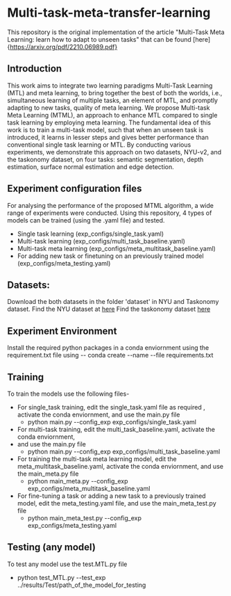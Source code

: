 # Multi-task-meta-transfer-learning
This repository is the original implementation of the article "Multi-Task Meta Learning: learn how to adapt to unseen tasks" that can be found [here]{https://arxiv.org/pdf/2210.06989.pdf}
## Introduction
This work aims to integrate two learning paradigms Multi-Task Learning (MTL) and meta learning, to bring together the best of both the worlds, i.e., simultaneous learning of multiple tasks, an element of MTL, and promptly adapting to new tasks, quality of meta learning. We propose Multi-task Meta Learning (MTML), an approach to enhance MTL compared to single task learning by employing meta learning. The fundamental idea of this work is to train a multi-task model, such that when an unseen task is introduced, it learns in lesser steps and gives better performance than conventional single task learning or MTL. By conducting various experiments, we demonstrate this approach on two datasets, NYU-v2, and the taskonomy dataset, on four tasks: semantic segmentation, depth  estimation, surface normal estimation and edge detection.

## Experiment configuration files
For analysing the performance of the proposed MTML algorithm, a wide range of experiments were conducted. Using this repository, 4 types of models can be trained (using the .yaml file) and tested. 
- Single task learning (exp_configs/single_task.yaml)
- Multi-task learning (exp_configs/multi_task_baseline.yaml)
- Multi-task meta learning (exp_configs/meta_multitask_baseline.yaml)
- For adding new task or finetuning on an previously trained model (exp_configs/meta_testing.yaml)

## Datasets:
Download the both datasets in the folder 'dataset' in NYU and Taskonomy dataset.
Find the NYU dataset at [here](https://drive.google.com/file/d/11pWuQXMFBNMIIB4VYMzi9RPE-nMOBU8g/view) 
Find the taskonomy dataset [here](https://github.com/StanfordVL/taskonomy/tree/master/data)

## Experiment Environment

Install the required python packages in a conda enviornment using the requirement.txt file  using --
conda create --name <env> --file requirements.txt

## Training 
To train the models use the following files- 

- For single_task training, edit the single_task.yaml file as required , activate the conda enviornment, and use the main.py file
    - python main.py --config_exp exp_configs/single_task.yaml
- For multi-task training, edit the multi_task_baseline.yaml, activate the conda enviornment,
-  and use the main.py file
    - python main.py --config_exp exp_configs/multi_task_baseline.yaml
- For training the multi-task meta learning model, edit the meta_multitask_baseline.yaml, activate the conda enviornment, and use the main_meta.py file
    - python main_meta.py --config_exp exp_configs/meta_multitask_baseline.yaml
- For fine-tuning a task or adding a new task to a previously trained model, edit the meta_testing.yaml file, and use the main_meta_test.py file 
    - python main_meta_test.py --config_exp exp_configs/meta_testing.yaml

## Testing (any model)
To test any model use the test.MTL.py file 
- python test_MTL.py --test_exp ../results/Test/path_of_the_model_for_testing




